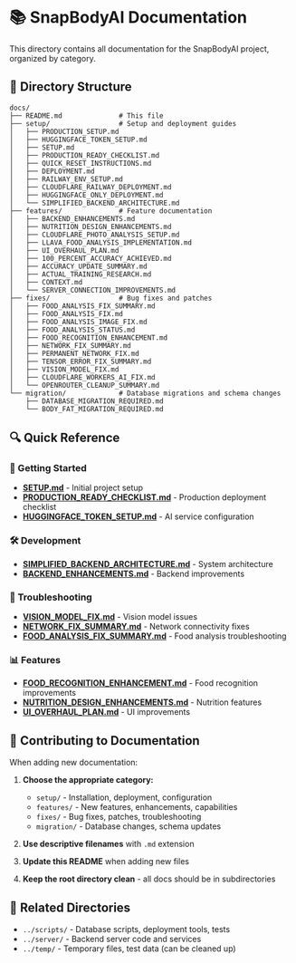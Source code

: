 # 📚 SnapBodyAI Documentation

This directory contains all documentation for the SnapBodyAI project, organized by category.

## 📁 Directory Structure

```
docs/
├── README.md              # This file
├── setup/                 # Setup and deployment guides
│   ├── PRODUCTION_SETUP.md
│   ├── HUGGINGFACE_TOKEN_SETUP.md
│   ├── SETUP.md
│   ├── PRODUCTION_READY_CHECKLIST.md
│   ├── QUICK_RESET_INSTRUCTIONS.md
│   ├── DEPLOYMENT.md
│   ├── RAILWAY_ENV_SETUP.md
│   ├── CLOUDFLARE_RAILWAY_DEPLOYMENT.md
│   ├── HUGGINGFACE_ONLY_DEPLOYMENT.md
│   └── SIMPLIFIED_BACKEND_ARCHITECTURE.md
├── features/              # Feature documentation
│   ├── BACKEND_ENHANCEMENTS.md
│   ├── NUTRITION_DESIGN_ENHANCEMENTS.md
│   ├── CLOUDFLARE_PHOTO_ANALYSIS_SETUP.md
│   ├── LLAVA_FOOD_ANALYSIS_IMPLEMENTATION.md
│   ├── UI_OVERHAUL_PLAN.md
│   ├── 100_PERCENT_ACCURACY_ACHIEVED.md
│   ├── ACCURACY_UPDATE_SUMMARY.md
│   ├── ACTUAL_TRAINING_RESEARCH.md
│   ├── CONTEXT.md
│   └── SERVER_CONNECTION_IMPROVEMENTS.md
├── fixes/                 # Bug fixes and patches
│   ├── FOOD_ANALYSIS_FIX_SUMMARY.md
│   ├── FOOD_ANALYSIS_FIX.md
│   ├── FOOD_ANALYSIS_IMAGE_FIX.md
│   ├── FOOD_ANALYSIS_STATUS.md
│   ├── FOOD_RECOGNITION_ENHANCEMENT.md
│   ├── NETWORK_FIX_SUMMARY.md
│   ├── PERMANENT_NETWORK_FIX.md
│   ├── TENSOR_ERROR_FIX_SUMMARY.md
│   ├── VISION_MODEL_FIX.md
│   ├── CLOUDFLARE_WORKERS_AI_FIX.md
│   └── OPENROUTER_CLEANUP_SUMMARY.md
└── migration/             # Database migrations and schema changes
    ├── DATABASE_MIGRATION_REQUIRED.md
    └── BODY_FAT_MIGRATION_REQUIRED.md
```

## 🔍 Quick Reference

### 🚀 Getting Started
- **[SETUP.md](setup/SETUP.md)** - Initial project setup
- **[PRODUCTION_READY_CHECKLIST.md](setup/PRODUCTION_READY_CHECKLIST.md)** - Production deployment checklist
- **[HUGGINGFACE_TOKEN_SETUP.md](setup/HUGGINGFACE_TOKEN_SETUP.md)** - AI service configuration

### 🛠️ Development
- **[SIMPLIFIED_BACKEND_ARCHITECTURE.md](setup/SIMPLIFIED_BACKEND_ARCHITECTURE.md)** - System architecture
- **[BACKEND_ENHANCEMENTS.md](features/BACKEND_ENHANCEMENTS.md)** - Backend improvements

### 🐛 Troubleshooting
- **[VISION_MODEL_FIX.md](fixes/VISION_MODEL_FIX.md)** - Vision model issues
- **[NETWORK_FIX_SUMMARY.md](fixes/NETWORK_FIX_SUMMARY.md)** - Network connectivity fixes
- **[FOOD_ANALYSIS_FIX_SUMMARY.md](fixes/FOOD_ANALYSIS_FIX_SUMMARY.md)** - Food analysis troubleshooting

### 📊 Features
- **[FOOD_RECOGNITION_ENHANCEMENT.md](fixes/FOOD_RECOGNITION_ENHANCEMENT.md)** - Food recognition improvements
- **[NUTRITION_DESIGN_ENHANCEMENTS.md](features/NUTRITION_DESIGN_ENHANCEMENTS.md)** - Nutrition features
- **[UI_OVERHAUL_PLAN.md](features/UI_OVERHAUL_PLAN.md)** - UI improvements

## 📝 Contributing to Documentation

When adding new documentation:

1. **Choose the appropriate category:**
   - `setup/` - Installation, deployment, configuration
   - `features/` - New features, enhancements, capabilities
   - `fixes/` - Bug fixes, patches, troubleshooting
   - `migration/` - Database changes, schema updates

2. **Use descriptive filenames** with `.md` extension
3. **Update this README** when adding new files
4. **Keep the root directory clean** - all docs should be in subdirectories

## 🔗 Related Directories

- `../scripts/` - Database scripts, deployment tools, tests
- `../server/` - Backend server code and services
- `../temp/` - Temporary files, test data (can be cleaned up)





















